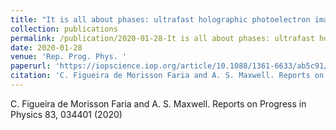 ```yaml
---
title: "It is all about phases: ultrafast holographic photoelectron imaging"
collection: publications
permalink: /publication/2020-01-28-It is all about phases: ultrafast holographic photoelectron imaging
date: 2020-01-28
venue: 'Rep. Prog. Phys. '
paperurl: 'https://iopscience.iop.org/article/10.1088/1361-6633/ab5c91/meta'
citation: 'C. Figueira de Morisson Faria and A. S. Maxwell. Reports on Progress in Physics 83, 034401 (2020)'
---
```

C. Figueira de Morisson Faria and A. S. Maxwell. Reports on Progress in Physics 83, 034401 (2020)